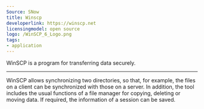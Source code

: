 ```yaml
---
Source: SNow
title: Winscp
developerlink: https://winscp.net
licensingmodel: open source
logo: /WinSCP_6_Logo.png
tags:
- application
---
```

WinSCP is a program for transferring data securely.

---

WinSCP allows synchronizing two directories, so that, for example, the files on a client can be synchronized with those on a server. In addition, the tool includes the usual functions of a file manager for copying, deleting or moving data. If required, the information of a session can be saved.

